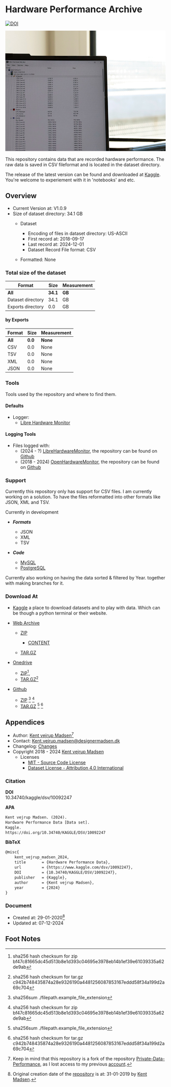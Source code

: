 # Hardware Performance Archive
[![DOI][ZENADO_BADGE]][ZENADO_DOI]

![Repository cover image for social networks][Cover_Image]

This repository contains data that are recorded hardware performance. The raw data is saved in CSV
fileformat and is located in the dataset directory.

The release of the latest version can be found and downloaded at 
[Kaggle][KAGGLE_DATASET_LOCATION]. 
You're welcome to experiement with it in 'notebooks' and etc.


## Overview
* Current Version at: V1.0.9
* Size of dataset directory: 34.1 GB
    * Dataset
        * Encoding of files in dataset directory: US-ASCII
        * First record at: 2018-09-17
        * Last record at: 2024-12-01
        * Dataset Record File format: CSV

    * Formatted: None


### Total size of the dataset

| Format                | Size         | Measurement  |
| --------------------- | ------------ | ------------ |
| **All**               | **34.1**     | **GB**       |
| Dataset directory     | 34.1         | GB           |
| Exports directory     | 0.0          | GB           |

#### by Exports

| Format       | Size         | Measurement  |
| ------------ | ------------ | ------------ |
| **All**      | **0.0**      | **None**     |
| CSV          | 0.0          | None         |
| TSV          | 0.0          | None         |
| XML          | 0.0          | None         |
| JSON         | 0.0          | None         |


### Tools
Tools used by the repository and where to find them.

#### Defaults
* Logger:
    * [Libre Hardware Monitor][LIBRE_HARDWARE_MONITOR_GITHUB]

#### Logging Tools
* Files logged with: 
    * (2024 - ?) [LibreHardwareMonitor][DOWNLOAD_LIBRE_HARDWARE_MONITOR], the repository can be found on [Github][LIBRE_HARDWARE_MONITOR_GITHUB]
    * (2018 - 2024) [OpenHardwareMonitor][DOWNLOAD_OPENHARDWARE_MONITOR], the repository can be found on [Github][OPENHARDWARE_MONITOR_GITHUB]



### Support
Currently this repository only has support for CSV files. 
I am currently working on a solution. 
To have the files reformatted into other formats like JSON, XML and TSV.

Currently in development
* ***Formats***
    * JSON
    * XML
    * TSV


* ***Code***
    * [MySQL][MYSQL_URL]
    * [PostgreSQL][POSTGRESQL_URL]


Currently also working on having the data sorted & filtered by Year. together with making branches for it.

### Download At
* [Kaggle][KAGGLE_DATASET_LOCATION] a place to download datasets and to play with data. Which can be though a python terminal or their website.

* [Web Archive][WEBARCHIVE_DATASET_LOCATION]
    * [ZIP][WEBARCHIVE_DATASET_ZIP]
        * [CONTENT][WEBARCHIVE_DATASET_ZIP_CONTENT]

    * [TAR.GZ][WEBARCHIVE_DATASET_TAR_GZ]

* [Onedrive][ONEDRIVE_LOCATION]
    * [ZIP](https://1drv.ms/u/s!AnVSo6qhoQp5j8RjDo0Z3ozNKr9xXQ?e=H3qbAm)[^2], 
    * [TAR.GZ](https://1drv.ms/u/s!AnVSo6qhoQp5j8RkosdL1iV1cWcG2g?e=ReCjNt)[^3]

* [Github][GITHUB_DATASET_RELEASE_LOCATION]
    * [ZIP][GITHUB_DATASET_LOCATION_ZIP] [^1] [^2]
    * [TAR.GZ][GITHUB_DATASET_LOCATION_TAR_GZ] [^1] [^3]


## Appendices
* Author: [Kent vejrup Madsen][CURRENT_ACCOUNT][^5]
* Contact: Kent.vejrup.madsen@designermadsen.dk
* Changelog: [Changes][CHANGELOG_LOCATION]
* Copyright 2018 - 2024 [Kent vejrup Madsen][CURRENT_ACCOUNT]
    * Licenses
        * [MIT - Source Code License][MIT_License]
        * [Dataset License - Attribution 4.0 International][ATT4INT_License]



### Citation
**DOI**        
        10.34740/kaggle/dsv/10092247
    
**APA**

    Kent vejrup Madsen. (2024). 
    Hardware Performance Data [Data set]. 
    Kaggle. 
    https://doi.org/10.34740/KAGGLE/DSV/10092247

**BibTeX**

    @misc{
        kent_vejrup_madsen_2024,
        title       = {Hardware Performance Data},
        url         = {https://www.kaggle.com/dsv/10092247},
        DOI         = {10.34740/KAGGLE/DSV/10092247},
        publisher   = {Kaggle},
        author      = {Kent vejrup Madsen},
        year        = {2024}
    }


### Document
* Created at: 29-01-2020[^4]
* Updated at: 07-12-2024



## Foot Notes
[^1]: sha256sum ./filepath.example_file_extension

[^2]: sha256 hash checksum for zip bf47c81665dc45d513b8e1d393c04695e3978eb14b1ef39e61039335a62de9ab
[^3]: sha256 hash checksum for tar.gz c942b748435874a28e9326190a4481256087853167eddd58f34a199d2a69c704
[^4]: Original creation date of the [repository][OLD_REPOSITORY] is at: 31-01-2019 by [Kent Madsen][PREVIOUS_ACCOUNT]. 
[^5]: Keep in mind that this repository is a fork of the repository [Private-Data-Performance][OLD_REPOSITORY], as I lost access to my previous [account][PREVIOUS_ACCOUNT].

<!-- Shortcuts -->
[MYSQL_URL]: https://www.mysql.com/
[POSTGRESQL_URL]: https://www.postgresql.org/

[Cover_Image]: .github/covers/800x600.jpg

[MIT_License]: License.md
[ATT4INT_License]: License.md  

[OLD_REPOSITORY]: https://github.com/KentMadsen/Private-Data-Performance


<!-- Donwload Dataset Shortcut -->
[KAGGLE_DATASET_LOCATION]: https://www.kaggle.com/datasets/kentvejrupmadsen/dataset-performance

[WEBARCHIVE_DATASET_LOCATION]: https://archive.org/details/HPA-Version-1.0.7

[WEBARCHIVE_DATASET_ZIP]: https://archive.org/download/HPA-Version-1.0.7/Archive-release-02-10-2024.zip
[WEBARCHIVE_DATASET_ZIP_CONTENT]: https://archive.org/download/HPA-Version-1.0.7/Archive-release-02-10-2024.zip/
[WEBARCHIVE_DATASET_TAR_GZ]: https://archive.org/download/HPA-Version-1.0.7/Archive-release-02-10-2024.tar.gz



[GITHUB_DATASET_RELEASE_LOCATION]: https://github.com/HardwarePerformanceArchive/Archive/releases/tag/release-02-10-2024
[GITHUB_DATASET_LOCATION_ZIP]: https://github.com/HardwarePerformanceArchive/Archive/archive/refs/tags/release-02-10-2024.zip
[GITHUB_DATASET_LOCATION_TAR_GZ]: https://github.com/HardwarePerformanceArchive/Archive/archive/refs/tags/release-02-10-2024.tar.gz



[ONEDRIVE_LOCATION]: https://1drv.ms/f/s!AnVSo6qhoQp5nsIYWtqU9wcmh2KVxw?e=L9x5en
[ONEDRIVE_ZIP_LOCATION]: https://1drv.ms/u/s!AnVSo6qhoQp5nsIZKxU2vO6eaGoW7g?e=iO8jJW
[ONEDRIVE_TAR_GZ_LOCATION]: https://1drv.ms/u/s!AnVSo6qhoQp5nsIaMP4qRe3LlNyfAg?e=tcVQYZ



[PREVIOUS_ACCOUNT]: https://github.com/KentMadsen
[CURRENT_ACCOUNT]: https://github.com/KentVejrupMadsen


[CHANGELOG_LOCATION]: changelog.md


[DOWNLOAD_OPENHARDWARE_MONITOR]: https://openhardwaremonitor.org/downloads/
[DOWNLOAD_LIBRE_HARDWARE_MONITOR]: https://github.com/LibreHardwareMonitor/LibreHardwareMonitor/releases/tag/v0.9.3


[OPENHARDWARE_MONITOR_GITHUB]: https://github.com/openhardwaremonitor/openhardwaremonitor
[LIBRE_HARDWARE_MONITOR_GITHUB]: https://github.com/LibreHardwareMonitor/LibreHardwareMonitor


[ZENADO_DOI]: https://doi.org/10.5281/zenodo.14028503
[ZENADO_BADGE]: https://zenodo.org/badge/237001402.svg
